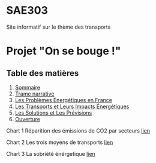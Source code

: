 # SAE303

Site informatif sur le thème des transports

# Projet "On se bouge !"

## Table des matières

1. [Sommaire](#sommaire)
2. [Trame narrative](#trame-narrative)
3. [Les Problèmes Énergétiques en France](#les-problèmes-énergétiques-en-france)
4. [Les Transports et Leurs Impacts Énergétiques](#les-transports-et-leurs-impacts-énergétiques)
5. [Les Solutions et Les Prévisions](#les-solutions-et-les-prévisions)
6. [Ouverture](#ouverture)

Chart 1 Réparition des émissions de CO2 par secteurs [lien](https://www.statistiques.developpement-durable.gouv.fr/media/6324/download?inline)

Chart 2 Les trois moyens de transports [lien](https://www.statistiques.developpement-durable.gouv.fr/media/6324/download?inline)

Chart 3 La sobriété énérgetique [lien](https://fr.statista.com/statistiques/713440/nombre-velos-assistance-electrique-vendus-france/)
